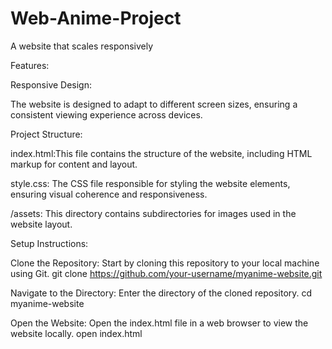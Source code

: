 # Web-Anime-Project
A website that scales responsively

Features:

Responsive Design:

The website is designed to adapt to different screen sizes, ensuring a consistent viewing experience across devices.

Project Structure:

index.html:This file contains the structure of the website, including HTML markup for content and layout.

style.css: The CSS file responsible for styling the website elements, ensuring visual coherence and responsiveness.

/assets: This directory contains subdirectories for images used in the website layout.

Setup Instructions:

Clone the Repository: Start by cloning this repository to your local machine using Git.
git clone https://github.com/your-username/myanime-website.git

Navigate to the Directory: Enter the directory of the cloned repository.
cd myanime-website

Open the Website: Open the index.html file in a web browser to view the website locally.
open index.html

